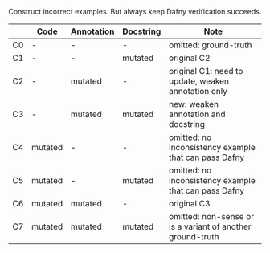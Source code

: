 Construct incorrect examples. But always keep Dafny verification succeeds.

|  | Code | Annotation | Docstring | Note |
| --- | --- | --- | --- | --- |
| C0  | - | - | - | omitted: ground-truth |
| C1 | - | - | mutated | original C2 |
| C2 | - | mutated | - | original C1: need to update, weaken annotation only |
| C3 | - | mutated | mutated | new: weaken annotation and docstring |
| C4 | mutated | - | - | omitted: no inconsistency example that can pass Dafny |
| C5 | mutated | - | mutated | omitted: no inconsistency example that can pass Dafny |
| C6 | mutated | mutated | - | original C3 |
| C7 | mutated | mutated | mutated | omitted: non-sense or is a variant of another ground-truth |

